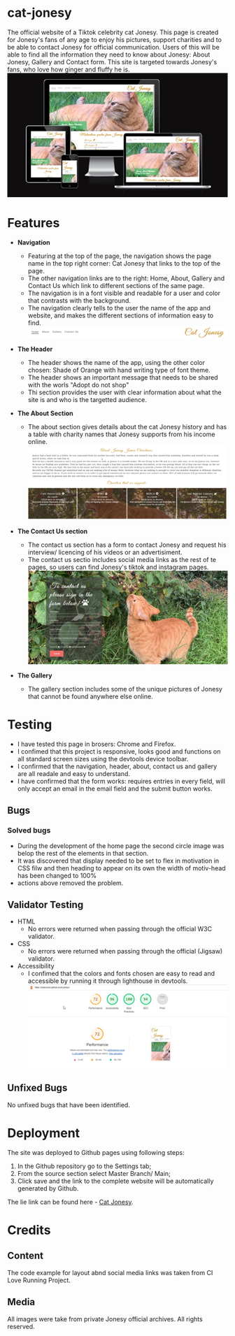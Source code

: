 # cat-jonesy
The official website of a Tiktok celebrity cat Jonesy. This page is created for Jonesy's fans of any age to enjoy his pictures, support charities and to be able to contact Jonesy for official communication.
Users of this will be able to find all the information they need to know about Jonesy: About Jonesy, Gallery and Contact form. This site is targeted towards Jonesy's fans, who love how ginger and fluffy he is. 
![Responsive](/assets/images/Responsive.jpg)

# Features

- **Navigation**
    - Featuring at the top of the page, the navigation shows the page name in the top right corner: Cat Jonesy that links to the top of the page.
    - The other navigation links are to the right: Home, About, Gallery and Contact Us which link to different sections of the same page. 
    - The navigation is in a font visible and readable for a user and color that contrasts with the background. 
    - The navigation clearly tells to the user the name of the app and website, and makes the different sections of information easy to find. 
    ![Menu Bar](/assets/images/menuprint.jpg)

- **The Header**
    - The header shows the name of the app, using the other color chosen: Shade of Orange with hand writing type of font theme. 
    - The header shows an important message that needs to be shared with the worls "Adopt do not shop"
    - Thi section provides the user with clear information about what the site is and who is the targetted audience. 

- **The About Section**
    - The about section gives details about the cat Jonesy history and has a table with charity names that Jonesy supports from his income online.
    ![AboutScr](/assets/images/about-page-scr.jpg)

- **The Contact Us section**
    - The contact us section has a form to contact Jonesy and request his interview/ licencing of his videos or an advertisiment. 
    - The contact us sectio includes social media links as the rest of te pages, so users can find Jonesy's tiktok and instagram pages.
    ![ContactUsScr](/assets/images/contactus-scr.jpg)


- **The Gallery**
    - The gallery section includes some of the unique pictures of Jonesy that cannot be found anywhere else online. 

# Testing
 - I have tested this page in brosers: Chrome and Firefox.
 - I confimed that this project is responsive, looks good and functions on all standard screen sizes using the devtools device toolbar.
 - I confirmed that the navigation, header, about, contact us and gallery are all readale and easy to understand. 
 - I have confirmed that the form works: requires entries in every field, will only accept an email in the email field and the submit button works. 

 ## Bugs 

 ### Solved bugs

- During the development of the home page the second circle image was belop the rest of the elements in that section. 
- It was discovered that display needed to be set to flex in motivation in CSS filw and then heading to appear on its own the width of motiv-head has been changed to 100% 
- actions above removed the problem. 

## Validator Testing 

- HTML 
    - No errors were returned when passing through the official W3C validator.
- CSS 
    - No errors were returned when passing through the official (Jigsaw) validator.
- Accessibility
    - I confimed that the colors and fonts chosen are easy to read and accessible by running it through lighthouse in devtools. 
    ![Accessibility](/assets/images/accessibility.jpg)

## Unfixed Bugs

No unfixed bugs that have been identified. 

# Deployment 

The site was deployed to Github pages using following steps:
1. In the Github repository go to the Settings tab;
2. From the source section select Master Branch/ Main;
3. Click save and the link to the complete website will be automatically generated by Github.

The lie link can be found here - [Cat Jonesy](https://aslavinska.github.io/cat-jonesy/).

# Credits

## Content
The code example for layout abnd social media links was taken from CI Love Running Project. 

## Media
All images were take from private Jonesy official archives. All rights reserved.